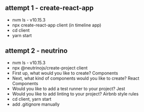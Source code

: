 
## attempt 1 - create-react-app

* nvm ls - v10.15.3
* npx create-react-app client (in timeline app)
* cd client
* yarn start

## attempt 2 - neutrino

* nvm ls - v10.15.3
* npx @neutrinojs/create-project client
* First up, what would you like to create? Components
* Next, what kind of components would you like to create? React Components
* Would you like to add a test runner to your project? Jest
* Would you like to add linting to your project? Airbnb style rules
* cd client, yarn start
* add .gitignore manually